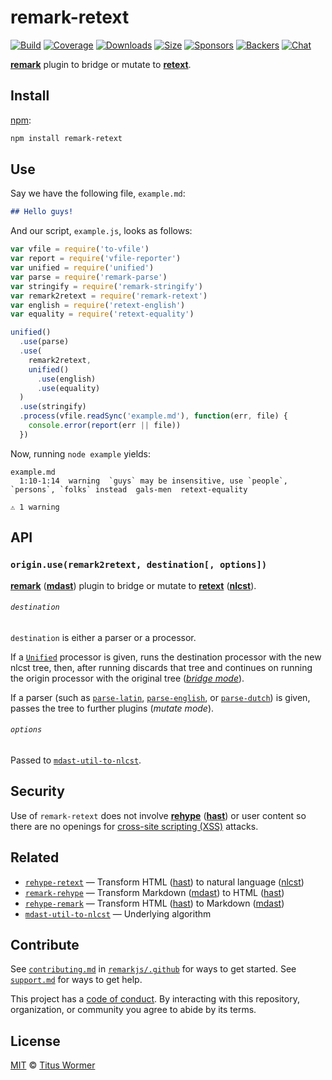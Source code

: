 # remark-retext

[![Build][build-badge]][build]
[![Coverage][coverage-badge]][coverage]
[![Downloads][downloads-badge]][downloads]
[![Size][size-badge]][size]
[![Sponsors][sponsors-badge]][collective]
[![Backers][backers-badge]][collective]
[![Chat][chat-badge]][chat]

[**remark**][remark] plugin to bridge or mutate to [**retext**][retext].

## Install

[npm][]:

```sh
npm install remark-retext
```

## Use

Say we have the following file, `example.md`:

```markdown
## Hello guys!
```

And our script, `example.js`, looks as follows:

```js
var vfile = require('to-vfile')
var report = require('vfile-reporter')
var unified = require('unified')
var parse = require('remark-parse')
var stringify = require('remark-stringify')
var remark2retext = require('remark-retext')
var english = require('retext-english')
var equality = require('retext-equality')

unified()
  .use(parse)
  .use(
    remark2retext,
    unified()
      .use(english)
      .use(equality)
  )
  .use(stringify)
  .process(vfile.readSync('example.md'), function(err, file) {
    console.error(report(err || file))
  })
```

Now, running `node example` yields:

```text
example.md
  1:10-1:14  warning  `guys` may be insensitive, use `people`, `persons`, `folks` instead  gals-men  retext-equality

⚠ 1 warning
```

## API

### `origin.use(remark2retext, destination[, options])`

[**remark**][remark] ([**mdast**][mdast]) plugin to bridge or mutate to
[**retext**][retext] ([**nlcst**][nlcst]).

###### `destination`

`destination` is either a parser or a processor.

If a [`Unified`][processor] processor is given, runs the destination processor
with the new nlcst tree, then, after running discards that tree and continues on
running the origin processor with the original tree ([*bridge mode*][bridge]).

If a parser (such as [`parse-latin`][latin], [`parse-english`][english], or
[`parse-dutch`][dutch]) is given, passes the tree to further plugins
(*mutate mode*).

###### `options`

Passed to [`mdast-util-to-nlcst`][to-nlcst].

## Security

Use of `remark-retext` does not involve [**rehype**][rehype] ([**hast**][hast])
or user content so there are no openings for [cross-site scripting (XSS)][xss]
attacks.

## Related

*   [`rehype-retext`](https://github.com/rehypejs/rehype-retext)
    — Transform HTML ([hast][]) to natural language ([nlcst][])
*   [`remark-rehype`](https://github.com/remarkjs/remark-rehype)
    — Transform Markdown ([mdast][]) to HTML ([hast][])
*   [`rehype-remark`](https://github.com/rehypejs/rehype-remark)
    — Transform HTML ([hast][]) to Markdown ([mdast][])
*   [`mdast-util-to-nlcst`][to-nlcst]
    — Underlying algorithm

## Contribute

See [`contributing.md`][contributing] in [`remarkjs/.github`][health] for ways
to get started.
See [`support.md`][support] for ways to get help.

This project has a [code of conduct][coc].
By interacting with this repository, organization, or community you agree to
abide by its terms.

## License

[MIT][license] © [Titus Wormer][author]

<!-- Definitions -->

[build-badge]: https://img.shields.io/travis/remarkjs/remark-retext/main.svg

[build]: https://travis-ci.org/remarkjs/remark-retext

[coverage-badge]: https://img.shields.io/codecov/c/github/remarkjs/remark-retext.svg

[coverage]: https://codecov.io/github/remarkjs/remark-retext

[downloads-badge]: https://img.shields.io/npm/dm/remark-retext.svg

[downloads]: https://www.npmjs.com/package/remark-retext

[size-badge]: https://img.shields.io/bundlephobia/minzip/remark-retext.svg

[size]: https://bundlephobia.com/result?p=remark-retext

[sponsors-badge]: https://opencollective.com/unified/sponsors/badge.svg

[backers-badge]: https://opencollective.com/unified/backers/badge.svg

[collective]: https://opencollective.com/unified

[chat-badge]: https://img.shields.io/badge/chat-discussions-success.svg

[chat]: https://github.com/remarkjs/remark/discussions

[npm]: https://docs.npmjs.com/cli/install

[health]: https://github.com/remarkjs/.github

[contributing]: https://github.com/remarkjs/.github/blob/HEAD/contributing.md

[support]: https://github.com/remarkjs/.github/blob/HEAD/support.md

[coc]: https://github.com/remarkjs/.github/blob/HEAD/code-of-conduct.md

[license]: license

[author]: https://wooorm.com

[remark]: https://github.com/remarkjs/remark

[retext]: https://github.com/retextjs/retext

[processor]: https://github.com/unifiedjs/unified#processor

[bridge]: https://github.com/unifiedjs/unified#processing-between-syntaxes

[mdast]: https://github.com/syntax-tree/mdast

[nlcst]: https://github.com/syntax-tree/nlcst

[hast]: https://github.com/syntax-tree/hast

[latin]: https://github.com/wooorm/parse-latin

[english]: https://github.com/wooorm/parse-english

[dutch]: https://github.com/wooorm/parse-dutch

[to-nlcst]: https://github.com/syntax-tree/mdast-util-to-nlcst

[xss]: https://en.wikipedia.org/wiki/Cross-site_scripting

[rehype]: https://github.com/rehypejs/rehype
